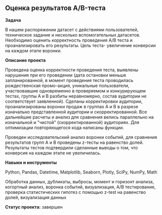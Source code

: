 ## Оценка результатов A/B-теста 




**Задача**   


В нашем распоряжении датасет с действиями пользователей, техническое задание и несколько вспомогательных датасетов. Необходимо оценить корректность проведения А/В теста и проанализировать его результаты. Цель теста- увеличение конверсии на каждом этапе воронки.
 

**Описание проекта**


Проведена оценка корректности проведения теста, выявлены нарушения при его проведении (дата остановки меньше запланированной, в момент проведения теста проводилась рождественская промо-акция, уникальные пользователи, участвовавшие одновременно в проверяемом и конкурирующем тестах, группы А и В разбиты неравномерно, состав аудитории не соответствует заявленной). Сделаны корректировки аудитории, проанализированы воронки продаж в группах А и В в разрезе изначально представленной аудитории и скорректированной. Все дальнейшие расчеты и анализ для сравнения велись параллельно на изначальной и "чистой" (скорректированной) аудиториях. Для оптимизации повторяющегося кода написаны функции.

Проведен исследовательский анализ воронки событий, для сравнения результатов групп А и В проведены z-тесты на равенство долей. Результаты тестов подтвердили сделанные выводы о том, что конверсия на каждом этапе не увеличилась. 



**Навыки и инструменты**  


 Python, Pandas, Datetime, Matplotlib, Seaborn, Plotly, SciPy, NumPy, Math

 
Обработка данных, дубликаты, выбросы, момент и горизонт анализа, когортный анализ, воронка событий, визуализация, А/В тестирование, проверка статистических гипотез с помощью z-test на равенство долей, визуализация данных


**Статус проекта:** завершен
